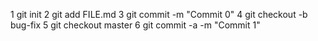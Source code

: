1 git init
2 git add FILE.md
3 git commit -m "Commit 0"
4 git checkout -b bug-fix
5 git checkout master
6 git commit -a -m "Commit 1"
